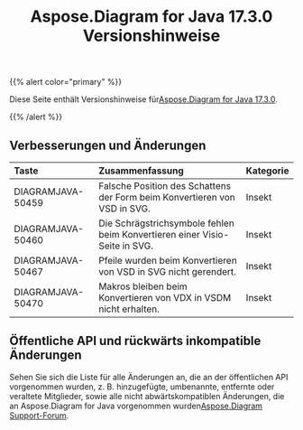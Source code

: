 ﻿---
title: Aspose.Diagram for Java 17.3.0 Versionshinweise
type: docs
weight: 100
url: /de/java/aspose-diagram-for-java-17-3-0-release-notes/
---
{{% alert color="primary" %}} 

 Diese Seite enthält Versionshinweise für[Aspose.Diagram for Java 17.3.0](https://docs.aspose.com/diagram/java/aspose-diagram-for-java-17-3-0-release-notes/).

{{% /alert %}} 
## **Verbesserungen und Änderungen**

|**Taste**|**Zusammenfassung**|**Kategorie**|
|:- |:- |:- |
|DIAGRAMJAVA-50459|Falsche Position des Schattens der Form beim Konvertieren von VSD in SVG.|Insekt|
|DIAGRAMJAVA-50460|Die Schrägstrichsymbole fehlen beim Konvertieren einer Visio-Seite in SVG.|Insekt|
|DIAGRAMJAVA-50467|Pfeile wurden beim Konvertieren von VSD in SVG nicht gerendert.|Insekt|
|DIAGRAMJAVA-50470|Makros bleiben beim Konvertieren von VDX in VSDM nicht erhalten.|Insekt|
## **Öffentliche API und rückwärts inkompatible Änderungen**
Sehen Sie sich die Liste für alle Änderungen an, die an der öffentlichen API vorgenommen wurden, z. B. hinzugefügte, umbenannte, entfernte oder veraltete Mitglieder, sowie alle nicht abwärtskompatiblen Änderungen, die an Aspose.Diagram for Java vorgenommen wurden[Aspose.Diagram Support-Forum](https://forum.aspose.com/c/diagram/17).
